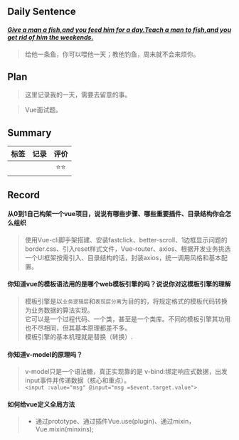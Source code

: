 ## **Daily Sentence**
#### <u>*Give a man a fish,and you feed him for a day.Teach a man to fish,and you get rid of him the weekends.*</u>
> 给他一条鱼，你可以喂他一天；教他钓鱼，周末就不会来烦你。

## **Plan**
>这里记录我的一天，需要去留意的事。

> Vue面试题。

## **Summary**
| 标签  | 记录  | 评价  |
| :---: | :---: | :---: |
|       |       | ⭐⭐  |

## **Record**
#### 从0到1自己构架一个vue项目，说说有哪些步骤、哪些重要插件、目录结构你会怎么组织
> 使用Vue-cli脚手架搭建、安装fastclick、better-scroll、1边框显示问题的border.css、引入reset样式文件，Vue-router、axios、根据开发业务挑选一个UI框架按需引入、目录结构的话，封装axios，统一调用风格和基本配置。

#### 你知道vue的模板语法用的是哪个web模板引擎的吗？说说你对这模板引擎的理解
> 模板引擎是以`业务逻辑层`和`表现层分离`为目的的，将规定格式的模板代码转换为业务数据的算法实现。    
> 它可以是一个过程代码、一个类，甚至是一个类库。不同的模板引擎其功用也不尽相同，但其基本原理都差不多。  
> 模板引擎的基本机理就是替换（转换）.

#### 你知道v-model的原理吗？
> v-model只是一个语法糖，真正实现靠的是 v-bind:绑定响应式数据，出发input事件并传递数据（核心和重点）。  
> `<input :value="msg" @input="msg =$event.target.value">`

#### 如何给vue定义全局方法
> + 通过prototype、通过插件Vue.use(plugin)、通过mixin，Vue.mixin(minxins);



